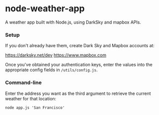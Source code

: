 # node-weather-app
A weather app built with Node.js, using DarkSky and mapbox APIs.

### Setup
If you don't already have them, create Dark Sky and Mapbox accounts at:

https://darksky.net/dev
https://www.mapbox.com

Once you've obtained your authentication keys, enter the values into the appropriate config fields in `/utils/config.js`.

### Command-line
Enter the address you want as the third argument to retrieve the current weather for that location:

```
node app.js 'San Francisco'
```
